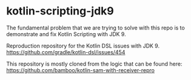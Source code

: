 # kotlin-scripting-jdk9

The fundamental problem that we are trying to solve with this repo is
to demonstrate and fix Kotlin Scripting with JDK 9.

Reproduction repository for the Kotlin DSL issues with JDK 9.
https://github.com/gradle/kotlin-dsl/issues/454

This repository is mostly cloned from the logic that can be found here:
https://github.com/bamboo/kotlin-sam-with-receiver-repro